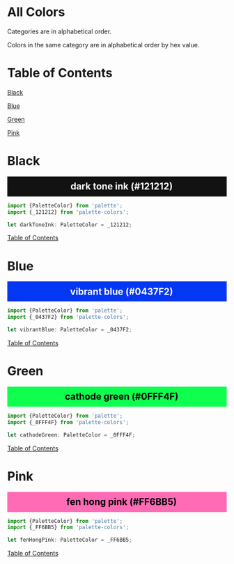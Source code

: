 <style>
div.color-block {
    text-align: center;
}

h2.color-block {
    width: 100%;
    margin: 0;
    padding: 0.5em;
}

h2.black-pass {
    color: black;
}

h2.white-pass {
    color: white;
}
</style>

# All Colors

Categories are in alphabetical order.

Colors in the same category are in alphabetical order by hex value.

# Table of Contents

[Black](#black)

[Blue](#blue)

[Green](#green)

[Pink](#pink)

# Black

<div class="color-block" style="background: #121212;">
<h2 class="color-block white-pass">dark tone ink (#121212)</h2>
</div>

````typescript
import {PaletteColor} from 'palette';
import {_121212} from 'palette-colors';

let darkToneInk: PaletteColor = _121212;
````

[Table of Contents](#table-of-contents)

# Blue

<div class="color-block" style="background: #0437F2;">
<h2 class="color-block white-pass">vibrant blue (#0437F2)</h2>
</div>

````typescript
import {PaletteColor} from 'palette';
import {_0437F2} from 'palette-colors';

let vibrantBlue: PaletteColor = _0437F2;
````

[Table of Contents](#table-of-contents)

# Green

<div class="color-block" style="background: #0FFF4F;">
<h2 class="color-block black-pass">cathode green (#0FFF4F)</h2>
</div>

````typescript
import {PaletteColor} from 'palette';
import {_0FFF4F} from 'palette-colors';

let cathodeGreen: PaletteColor = _0FFF4F;
````

[Table of Contents](#table-of-contents)

# Pink

<div class="color-block" style="background: #FF6BB5;">
<h2 class="color-block black-pass">fen hong pink (#FF6BB5)</h2>
</div>

````typescript
import {PaletteColor} from 'palette';
import {_FF6BB5} from 'palette-colors';

let fenHongPink: PaletteColor = _FF6BB5;
````

[Table of Contents](#table-of-contents)
